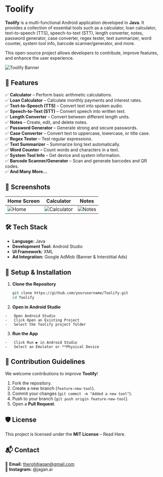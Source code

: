 # Toolify  

**Toolify** is a multi-functional Android application developed in **Java**. It provides a collection of essential tools such as a calculator, loan calculator, text-to-speech (TTS), speech-to-text (STT), length converter, notes, password generator, case converter, regex tester, text summarizer, word counter, system tool info, barcode scanner/generator, and more.  

This open-source project allows developers to contribute, improve features, and enhance the user experience.  

![Toolify Banner](https://via.placeholder.com/1200x500?text=Toolify)  

## 🚀 Features  

✅ **Calculator** – Perform basic arithmetic calculations.  
✅ **Loan Calculator** – Calculate monthly payments and interest rates.  
✅ **Text-to-Speech (TTS)** – Convert text into spoken audio.  
✅ **Speech-to-Text (STT)** – Convert speech into written text.  
✅ **Length Converter** – Convert between different length units.  
✅ **Notes** – Create, edit, and delete notes.  
✅ **Password Generator** – Generate strong and secure passwords.  
✅ **Case Converter** – Convert text to uppercase, lowercase, or title case.  
✅ **Regex Tester** – Test regular expressions.  
✅ **Text Summarizer** – Summarize long text automatically.  
✅ **Word Counter** – Count words and characters in a text.  
✅ **System Tool Info** – Get device and system information.  
✅ **Barcode Scanner/Generator** – Scan and generate barcodes and QR codes.  
✅ **And Many More...**  

## 📱 Screenshots  

| Home Screen | Calculator | Notes |  
|------------|-----------|-------|  
| ![Home](https://via.placeholder.com/200) | ![Calculator](https://via.placeholder.com/200) | ![Notes](https://via.placeholder.com/200) |  

## 🛠 Tech Stack  

- **Language:** Java  
- **Development Tool:** Android Studio  
- **UI Framework:** XML  
- **Ad Integration:** Google AdMob (Banner & Interstitial Ads)  

## 🔧 Setup & Installation  

1. **Clone the Repository**  
   ```sh
   git clone https://github.com/yourusername/Toolify.git
   cd Toolify
2.    **Open in Android Studio**
    
    -   Open Android Studio
    -   Click Open an Existing Project
    -   Select the Toolify project folder

3.    **Run the App**
    
    -   Click Run ▶ in Android Studio
    -   Select an Emulator or **Physical Device

## 📜 Contribution Guidelines

We welcome contributions to improve **Toolify**!

1.  Fork the repository.
2.  Create a new branch (`feature-new-tool`).
3.  Commit your changes (`git commit -m "Added a new tool"`).
4.  Push to your branch (`git push origin feature-new-tool`).
5.  Open a **Pull Request**.

## 🛡️ License

This project is licensed under the **MIT License** – Read Here.

## 📬 Contact

📧 **Email:** therohitjagan@gmail.com  
💬 **Instagram:** @jagan.ai
